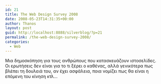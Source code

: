 ```yaml
---
id: 21
title: The Web Design Survey 2008
date: 2008-05-23T14:31:35+00:00
author: Thanos
layout: post
guid: http://localhost:8888/silverblog/?p=21
permalink: /the-web-design-survey-2008/
categories:
  - Web
---
```

Μια δημοσκόπηση για τους ανθρώπους που κατασκευάζουν ιστοσελίδες. Οι ερωτήσεις δεν είναι για το τι ξέρει ο καθένας, αλλά γενικότερα πως βλέπει τη δουλειά του, αν έχει ασφάλεια, ποια νομίζει πως θα είναι η επόμενη του κίνηση κτλ…